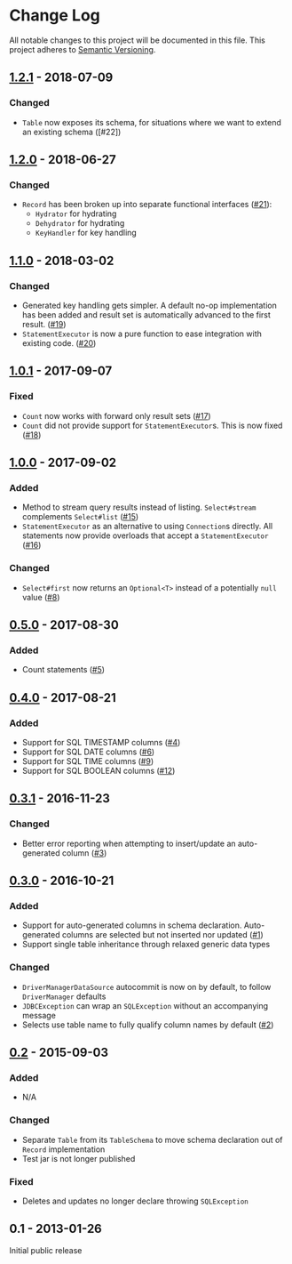 # Change Log
All notable changes to this project will be documented in this file.
This project adheres to [Semantic Versioning](http://semver.org/).

## [1.2.1] - 2018-07-09

### Changed

- `Table` now exposes its schema, for situations where we want to extend an existing schema ([#22]) 
  
## [1.2.0] - 2018-06-27

### Changed

- `Record` has been broken up into separate functional interfaces ([#21]):
  * `Hydrator` for hydrating
  * `Dehydrator` for hydrating
  * `KeyHandler` for key handling 

## [1.1.0] - 2018-03-02

### Changed

- Generated key handling gets simpler. A default no-op implementation has been added and result
set is automatically advanced to the first result. ([#19])
- `StatementExecutor` is now a pure function to ease integration with existing code. ([#20])

## [1.0.1] - 2017-09-07

### Fixed

- `Count` now works with forward only result sets ([#17])
- `Count` did not provide support for `StatementExecutor`s. This is now fixed ([#18])

## [1.0.0] - 2017-09-02

### Added

- Method to stream query results instead of listing. 
`Select#stream` complements `Select#list` ([#15])
- `StatementExecutor` as an alternative to using `Connection`s directly. 
All statements now provide overloads that accept a `StatementExecutor` ([#16])

### Changed

- `Select#first` now returns an `Optional<T>` instead of a potentially `null` value ([#8])

## [0.5.0] - 2017-08-30

### Added
- Count statements ([#5])

## [0.4.0] - 2017-08-21

### Added
- Support for SQL TIMESTAMP columns ([#4])
- Support for SQL DATE columns ([#6])
- Support for SQL TIME columns ([#9])
- Support for SQL BOOLEAN columns ([#12])

## [0.3.1] - 2016-11-23

### Changed
- Better error reporting when attempting to insert/update an auto-generated column ([#3])

## [0.3.0] - 2016-10-21

### Added
- Support for auto-generated columns in schema declaration. 
Auto-generated columns are selected but not inserted nor updated ([#1]) 
- Support single table inheritance through relaxed generic data types

### Changed
- `DriverManagerDataSource` autocommit is now on by default, to follow `DriverManager` defaults
- `JDBCException` can wrap an `SQLException` without an accompanying message
- Selects use table name to fully qualify column names by default ([#2])

## [0.2] - 2015-09-03

### Added
- N/A

### Changed
- Separate `Table` from its `TableSchema` to move schema declaration out of `Record` implementation
- Test jar is not longer published 

### Fixed
- Deletes and updates no longer declare throwing `SQLException`

## 0.1 - 2013-01-26

Initial public release


[1.2.1]: https://github.com/testinfected/tape/compare/v1.2.1...v1.2.0
[1.2.0]: https://github.com/testinfected/tape/compare/v1.2.0...v1.1.0
[1.1.0]: https://github.com/testinfected/tape/compare/v1.1.0...v1.0.1
[1.0.1]: https://github.com/testinfected/tape/compare/v1.0.1...v1.0.0
[1.0.0]: https://github.com/testinfected/tape/compare/v1.0.0...v0.5.0
[0.5.0]: https://github.com/testinfected/tape/compare/v0.5.0...v0.4.0
[0.4.0]: https://github.com/testinfected/tape/compare/v0.4.0...v0.3.1
[0.3.1]: https://github.com/testinfected/tape/compare/v0.3.1...v0.3.0
[0.3.0]: https://github.com/testinfected/tape/compare/v0.3.0...v0.2
[0.2]: https://github.com/testinfected/tape/compare/v0.2...v0.1

[#1]: https://github.com/testinfected/tape/issues/1
[#2]: https://github.com/testinfected/tape/issues/2
[#3]: https://github.com/testinfected/tape/issues/3
[#4]: https://github.com/testinfected/tape/issues/4
[#5]: https://github.com/testinfected/tape/issues/5
[#6]: https://github.com/testinfected/tape/issues/6
[#8]: https://github.com/testinfected/tape/issues/8
[#9]: https://github.com/testinfected/tape/issues/9
[#12]: https://github.com/testinfected/tape/issues/12
[#15]: https://github.com/testinfected/tape/issues/15
[#16]: https://github.com/testinfected/tape/issues/16
[#17]: https://github.com/testinfected/tape/issues/17
[#18]: https://github.com/testinfected/tape/issues/18
[#19]: https://github.com/testinfected/tape/issues/19
[#20]: https://github.com/testinfected/tape/issues/20
[#21]: https://github.com/testinfected/tape/issues/21
[#21]: https://github.com/testinfected/tape/issues/22
